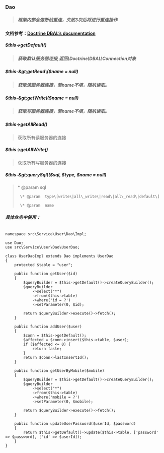 ### Dao

> ##### 框架内部会做断线重连，失败3次后将进行重连操作

#### 文档参考：[Doctrine DBAL’s documentation](http://docs.doctrine-project.org/projects/doctrine-dbal/en/latest/index.html)

##### $this-&gt;getDefault\(\) 

> ##### 获取默认服务器连接,返回\Doctrine\DBAL\Connection对象

##### $this-&gt;getRead\($name = null\) 

> ##### 获取读服务器连接，若name不填，随机读取。

##### $this-&gt;getWrite\($name = null\)

> ##### 获取写服务器连接，若name不填，随机读取。

##### $this-&gt;getAllRead\(\)

> 获取所有读服务器的连接

##### $this-&gt;getAllWrite\(\)

> 获取所有写服务器的连接

##### $this-&gt;querySql\($sql, $type, $name = null\)

> \* @param  sql
>
>      \* @param  type\[write\|all\_write\|read\|all\_read\|default\]
>
>      \* @param  name

##### 具体业务中使用：

```

namespace src\Service\User\Dao\Impl;

use Dao;
use src\Service\User\Dao\UserDao;

class UserDaoImpl extends Dao implements UserDao
{
    protected $table = "user";

    public function getUser($id)
    {
        $queryBuilder = $this->getDefault()->createQueryBuilder();
        $queryBuilder
            ->select("*")
            ->from($this->table)
            ->where('id = ?')
            ->setParameter(0, $id);
            
        return $queryBuilder->execute()->fetch();
    }

    public function addUser($user)
    {
        $conn = $this->getDefault();
        $affected = $conn->insert($this->table, $user);
        if ($affected <= 0) {
            return fasle;
        }
        return $conn->lastInsertId();
    }

    public function getUserByMobile($mobile)
    {
        $queryBuilder = $this->getDefault()->createQueryBuilder();
        $queryBuilder
            ->select("*")
            ->from($this->table)
            ->where('mobile = ?')
            ->setParameter(0, $mobile);
            
        return $queryBuilder->execute()->fetch();
    }

    public function updateUserPassword($userId, $password)
    {
        return $this->getDefault()->update($this->table, ['password' => $password], ['id' => $userId]);
    }
}

```



